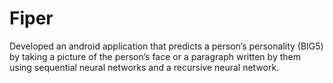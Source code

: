# Fiper
Developed an android application that predicts a person’s personality (BIG5) by taking a picture of the person’s face or a paragraph written by them using sequential neural networks and a recursive neural network.
